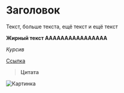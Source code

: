 # Заголовок

Текст, больше текста, ещё текст и ещё текст

**Жирный текст АААААААААААААААА**

*Курсив*

[Ссылка](gb.ry)

> **Цитата**

![Картинка](https://www.meme-arsenal.com/memes/78ff6f74cf17bab4c67d39308f1e8bf0.jpg)